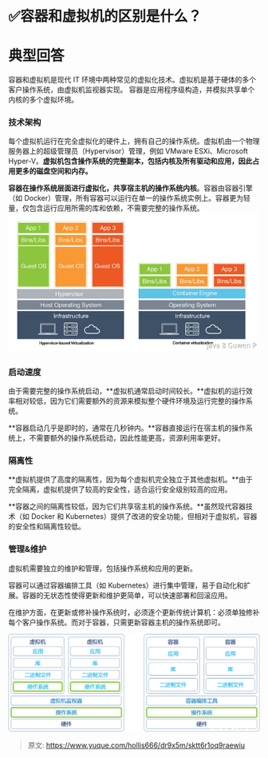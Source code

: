 # ✅容器和虚拟机的区别是什么？


# 典型回答
容器和虚拟机是现代 IT 环境中两种常见的虚拟化技术。虚拟机是基于硬体的多个客户操作系统，由虚拟机监视器实现。 容器是应用程序级构造，并模拟共享单个内核的多个虚拟环境。


### 技术架构
每个虚拟机运行在完全虚拟化的硬件上，拥有自己的操作系统。虚拟机由一个物理服务器上的超级管理员（Hypervisor）管理，例如 VMware ESXi、Microsoft Hyper-V。**虚拟机包含操作系统的完整副本，包括内核及所有驱动和应用，因此占用更多的磁盘空间和内存。**

**容器在操作系统层面进行虚拟化，共享宿主机的操作系统内核**。容器由容器引擎（如 Docker）管理，所有容器可以运行在单一的操作系统实例上。容器更为轻量，仅包含运行应用所需的库和依赖，不需要完整的操作系统。
![image.png](./img/ajBUYVx9mfLZoTIv/1714795454373-d368cb11-f6b6-429c-8179-075115ec9e16-231944.png)

### 启动速度
由于需要完整的操作系统启动，**虚拟机通常启动时间较长。**虚拟机的运行效率相对较低，因为它们需要额外的资源来模拟整个硬件环境及运行完整的操作系统。

**容器启动几乎是即时的，通常在几秒钟内。**容器直接运行在宿主机的操作系统上，不需要额外的操作系统启动，因此性能更高，资源利用率更好。


### 隔离性

**虚拟机提供了高度的隔离性，因为每个虚拟机完全独立于其他虚拟机。**由于完全隔离，虚拟机提供了较高的安全性，适合运行安全级别较高的应用。

**容器之间的隔离性较低，因为它们共享宿主机的操作系统。**虽然现代容器技术（如 Docker 和 Kubernetes）提供了改进的安全功能，但相对于虚拟机，容器的安全性和隔离性较低。


### 管理&维护
虚拟机需要独立的维护和管理，包括操作系统和应用的更新。

容器可以通过容器编排工具（如 Kubernetes）进行集中管理，易于自动化和扩展。容器的无状态性使得更新和维护更简单，可以快速部署和回滚应用。

在维护方面，在更新或修补操作系统时，必须逐个更新传统计算机：必须单独修补每个客户操作系统。而对于容器，只需更新容器主机的操作系统即可。

![image.png](./img/ajBUYVx9mfLZoTIv/1714795639984-4cbe35f7-2247-44d4-aefe-561806a40095-287595.png)



> 原文: <https://www.yuque.com/hollis666/dr9x5m/sktt6r1oq9raewiu>